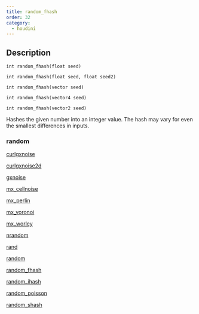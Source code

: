```yaml
---
title: random_fhash
order: 32
category:
  - houdini
---
```


## Description

`int random_fhash(float seed)`

`int random_fhash(float seed, float seed2)`

`int random_fhash(vector seed)`

`int random_fhash(vector4 seed)`

`int random_fhash(vector2 seed)`

Hashes the given number into an integer value. The hash may vary for even the
smallest differences in inputs.

### random

[curlgxnoise](curlgxnoise.html)

[curlgxnoise2d](curlgxnoise2d.html)

[gxnoise](gxnoise.html)

[mx_cellnoise](mx_cellnoise.html)

[mx_perlin](mx_perlin.html)

[mx_voronoi](mx_voronoi.html)

[mx_worley](mx_worley.html)

[nrandom](nrandom.html)

[rand](rand.html)

[random](random.html)

[random_fhash](random_fhash.html)

[random_ihash](random_ihash.html)

[random_poisson](random_poisson.html)

[random_shash](random_shash.html)
